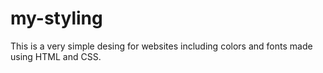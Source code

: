# my-styling
This is a very simple desing for websites including colors and fonts made using HTML and CSS.
